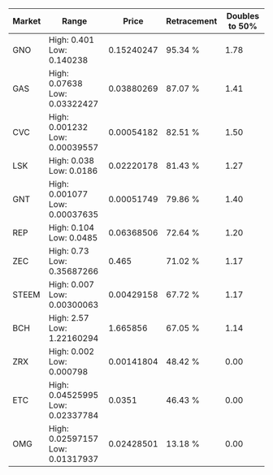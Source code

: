 | Market | Range | Price| Retracement | Doubles to 50% |
| --- | --- | --- | --- | --- |
| GNO | High: 0.401<br />Low: 0.140238 | 0.15240247 | 95.34 % | 1.78 |
| GAS | High: 0.07638<br />Low: 0.03322427 | 0.03880269 | 87.07 % | 1.41 |
| CVC | High: 0.001232<br />Low: 0.00039557 | 0.00054182 | 82.51 % | 1.50 |
| LSK | High: 0.038<br />Low: 0.0186 | 0.02220178 | 81.43 % | 1.27 |
| GNT | High: 0.001077<br />Low: 0.00037635 | 0.00051749 | 79.86 % | 1.40 |
| REP | High: 0.104<br />Low: 0.0485 | 0.06368506 | 72.64 % | 1.20 |
| ZEC | High: 0.73<br />Low: 0.35687266 | 0.465 | 71.02 % | 1.17 |
| STEEM | High: 0.007<br />Low: 0.00300063 | 0.00429158 | 67.72 % | 1.17 |
| BCH | High: 2.57<br />Low: 1.22160294 | 1.665856 | 67.05 % | 1.14 |
| ZRX | High: 0.002<br />Low: 0.000798 | 0.00141804 | 48.42 % | 0.00 |
| ETC | High: 0.04525995<br />Low: 0.02337784 | 0.0351 | 46.43 % | 0.00 |
| OMG | High: 0.02597157<br />Low: 0.01317937 | 0.02428501 | 13.18 % | 0.00 |
